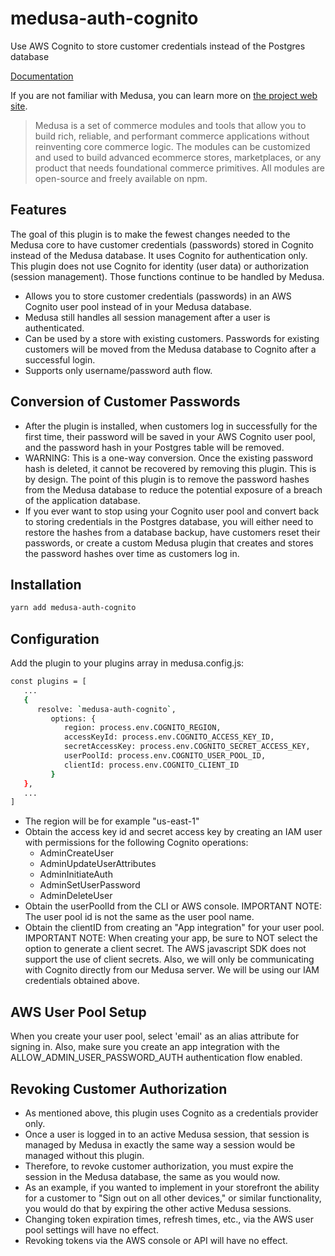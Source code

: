 # medusa-auth-cognito

Use AWS Cognito to store customer credentials instead of the Postgres database

[Documentation](https://pevey.com/medusa-auth-cognito)

If you are not familiar with Medusa, you can learn more on [the project web site](https://www.medusajs.com/).

> Medusa is a set of commerce modules and tools that allow you to build rich, reliable, and performant commerce applications without reinventing core commerce logic. The modules can be customized and used to build advanced ecommerce stores, marketplaces, or any product that needs foundational commerce primitives. All modules are open-source and freely available on npm.

## Features

The goal of this plugin is to make the fewest changes needed to the Medusa core to have customer credentials (passwords) stored in Cognito instead of the Medusa database.  It uses Cognito for authentication only.  This plugin does not use Cognito for identity (user data) or authorization (session management).  Those functions continue to be handled by Medusa.

- Allows you to store customer credentials (passwords) in an AWS Cognito user pool instead of in your Medusa database.
- Medusa still handles all session management after a user is authenticated.  
- Can be used by a store with existing customers.  Passwords for existing customers will be moved from the Medusa database to Cognito after a successful login.
- Supports only username/password auth flow.

## Conversion of Customer Passwords

- After the plugin is installed, when customers log in successfully for the first time, their password will be saved in your AWS Cognito user pool, and the password hash in your Postgres table will be removed.
- WARNING: This is a one-way conversion.  Once the existing password hash is deleted, it cannot be recovered by removing this plugin.  This is by design. The point of this plugin is to remove the password hashes from the Medusa database to reduce the potential exposure of a breach of the application database.
- If you ever want to stop using your Cognito user pool and convert back to storing credentials in the Postgres database, you will either need to restore the hashes from a database backup, have customers reset their passwords, or create a custom Medusa plugin that creates and stores the password hashes over time as customers log in.

## Installation

```bash
yarn add medusa-auth-cognito
```

## Configuration

Add the plugin to your plugins array in medusa.config.js:

```bash
const plugins = [
   ...
   {
      resolve: `medusa-auth-cognito`,
         options: {
            region: process.env.COGNITO_REGION,
            accessKeyId: process.env.COGNITO_ACCESS_KEY_ID,
            secretAccessKey: process.env.COGNITO_SECRET_ACCESS_KEY,
            userPoolId: process.env.COGNITO_USER_POOL_ID,
            clientId: process.env.COGNITO_CLIENT_ID
         }
   },
   ...
]
```

- The region will be for example "us-east-1"
- Obtain the access key id and secret access key by creating an IAM user with permissions for the following Cognito operations:
   - AdminCreateUser
   - AdminUpdateUserAttributes
   - AdminInitiateAuth
   - AdminSetUserPassword
   - AdminDeleteUser  
- Obtain the userPoolId from the CLI or AWS console.  IMPORTANT NOTE: The user pool id is not the same as the user pool name.
- Obtain the clientID from creating an "App integration" for your user pool.  IMPORTANT NOTE: When creating your app, be sure to NOT select the option to generate a client secret. The AWS javascript SDK does not support the use of client secrets.  Also, we will only be communicating with Cognito directly from our Medusa server.  We will be using our IAM credentials obtained above.

## AWS User Pool Setup

When you create your user pool, select 'email' as an alias attribute for signing in.  Also, make sure you create an app integration with the ALLOW_ADMIN_USER_PASSWORD_AUTH authentication flow enabled.

## Revoking Customer Authorization

- As mentioned above, this plugin uses Cognito as a credentials provider only.  
- Once a user is logged in to an active Medusa session, that session is managed by Medusa in exactly the same way a session would be managed without this plugin.
- Therefore, to revoke customer authorization, you must expire the session in the Medusa database, the same as you would now.  
- As an example, if you wanted to implement in your storefront the ability for a customer to "Sign out on all other devices," or similar functionality, you would do that by expiring the other active Medusa sessions.
- Changing token expiration times, refresh times, etc., via the AWS user pool settings will have no effect.  
- Revoking tokens via the AWS console or API will have no effect.